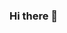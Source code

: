 ### Hi there 👋

<!--
**ismaelcoulibaly/ismaelcoulibaly** is a ✨ _special_ ✨ repository because its `README.md` (this file) appears on your GitHub profile.

Here are some ideas to get you started:

- 🔭 I'm currently working full-time on awesome projects, and sorry, my most interesting work is not public.
- 📚 Previous reads include: "Sapiens" by Yuval Noah Harari, "The algorithmic leader" by Mike Walsch...
- 🌱 I’m currently learning 
- 📫 Please feel free to reach me at my email
- 👨🏿‍💻 All of my projects are available here on my GitHub profile

